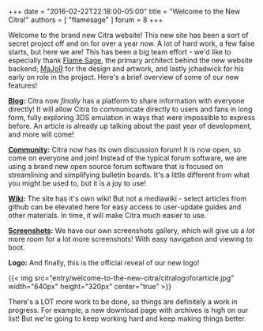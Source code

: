+++
date = "2016-02-22T22:18:00-05:00"
title = "Welcome to the New Citra!"
authors = [ "flamesage" ]
forum = 8
+++

Welcome to the brand new Citra website! This new site has been a sort of secret project off and on for over a year now. A lot of hard work, a few false starts, but here we are! This has been a big team effort - we'd like to especially thank [Flame Sage](https://community.citra-emu.org/users/flamesage/activity), the primary architect behind the new website backend; [MaJoR](https://community.citra-emu.org/users/mayimilae/activity) for the design and artwork, and lastly jchadwick for his early on role in the project. Here's a brief overview of some of our new features!

  

**[Blog](https://citra-emu.org):** Citra now *finally* has a platform to share information with everyone directly! It will allow Citra to communicate directly to users and fans in long form, fully exploring 3DS emulation in ways that were impossible to express before. An article is already up talking about the past year of development, and more will come!

  

**[Community](https://community.citra-emu.org/):** Citra now has its own discussion forum! It is now open, so come on everyone and join! Instead of the typical forum software, we are using a brand new open source forum software that is focused on streamlining and simplifying bulletin boards. It's a little different from what you might be used to, but it is a joy to use!

  

**[Wiki](https://citra-emu.org/wiki/Home):** The site has it's own wiki! But not a mediawiki - select articles from github can be elevated here for easy access to user-update guides and other materials. In time, it will make Citra much easier to use.

  

**[Screenshots](https://citra-emu.org/screenshots):** We have our own screenshots gallery, which will give us a *lot* more room for a lot more screenshots! With easy navigation and viewing to boot.

  

**Logo:** And finally, this is the official reveal of our new logo!

{{< img src="entry/welcome-to-the-new-citra/citralogoforarticle.jpg" width="640px" height="320px" center="true" >}}

There's a LOT more work to be done, so things are definitely a work in progress. For example, a new download page with archives is high on our list! But we're going to keep working hard and keep making things better.
